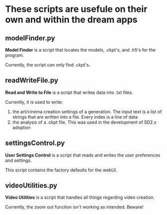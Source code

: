 # These scripts are usefule on their own and within the dream apps

## modelFinder.py
**Model Finder** is a script that locates the models, .ckpt's, and .h5's for the program.

Currently, the script can only find .ckpt's.

## readWriteFile.py
**Read and Write to File** is a script that writes data into .txt files.

Currently, it is used to write:
1) the art/cinema creation settings of a generation. The input text is a list of strings that are written into a file. Every index is a line of data
2) the analysis of a .ckpt file. This was used in the development of SD2.x adoption

## settingsControl.py
**User Settings Control** is a script that reads and writes the user preferences and settings.

This script contains the factory defaults for the webUI.

## videoUtilities.py
**Video Utilities** is a script that handles all things regarding video creation.

Currently, the zoom out function isn't working as intended. Beware!
